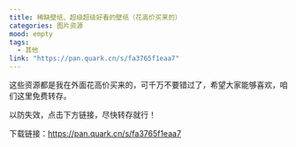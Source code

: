```yaml
---
title: 稀缺壁纸、超级超级好看的壁纸（花高价买来的）
categories: 图片资源
mood: empty
tags:
  - 其他
link: "https://pan.quark.cn/s/fa3765f1eaa7"
---
```





这些资源都是我在外面花高价买来的，可千万不要错过了，希望大家能够喜欢，咱们这里免费转存。




以防失效，点击下方链接，尽快转存就行！




下载链接：https://pan.quark.cn/s/fa3765f1eaa7








